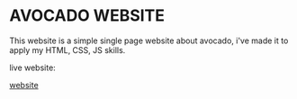 # AVOCADO WEBSITE

This website is a simple single page website about avocado, i've made it to apply my HTML, CSS, JS skills.

live website:

[website](https://www)


